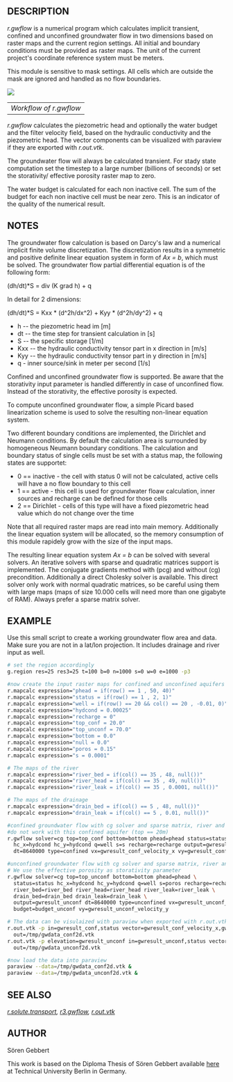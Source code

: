 ## DESCRIPTION

*r.gwflow* is a numerical program which calculates implicit transient,
confined and unconfined groundwater flow in two dimensions based on
raster maps and the current region settings. All initial and boundary
conditions must be provided as raster maps. The unit of the current
project's coordinate reference system must be meters.

This module is sensitive to mask settings. All cells which are outside
the mask are ignored and handled as no flow boundaries.

<img src="r_gwflow_concept.png" data-border="0" />  

|                        |
|------------------------|
| *Workflow of r.gwflow* |

*r.gwflow* calculates the piezometric head and optionally the water
budget and the filter velocity field, based on the hydraulic
conductivity and the piezometric head. The vector components can be
visualized with paraview if they are exported with *r.out.vtk*.  
  
The groundwater flow will always be calculated transient. For stady
state computation set the timestep to a large number (billions of
seconds) or set the storativity/ effective porosity raster map to
zero.  
  
The water budget is calculated for each non inactive cell. The sum of
the budget for each non inactive cell must be near zero. This is an
indicator of the quality of the numerical result.

## NOTES

The groundwater flow calculation is based on Darcy's law and a numerical
implicit finite volume discretization. The discretization results in a
symmetric and positive definite linear equation system in form of *Ax =
b*, which must be solved. The groundwater flow partial differential
equation is of the following form:

(dh/dt)\*S = div (K grad h) + q

In detail for 2 dimensions:

(dh/dt)\*S = Kxx \* (d^2h/dx^2) + Kyy \* (d^2h/dy^2) + q

- h -- the piezometric head im \[m\]
- dt -- the time step for transient calculation in \[s\]
- S -- the specific storage \[1/m\]
- Kxx -- the hydraulic conductivity tensor part in x direction in
  \[m/s\]
- Kyy -- the hydraulic conductivity tensor part in y direction in
  \[m/s\]
- q - inner source/sink in meter per second \[1/s\]

Confined and unconfined groundwater flow is supported. Be aware that the
storativity input parameter is handled differently in case of unconfined
flow. Instead of the storativity, the effective porosity is expected.

To compute unconfined groundwater flow, a simple Picard based
linearization scheme is used to solve the resulting non-linear equation
system.

Two different boundary conditions are implemented, the Dirichlet and
Neumann conditions. By default the calculation area is surrounded by
homogeneous Neumann boundary conditions. The calculation and boundary
status of single cells must be set with a status map, the following
states are supportet:

- 0 == inactive - the cell with status 0 will not be calculated, active
  cells will have a no flow boundary to this cell
- 1 == active - this cell is used for groundwater floaw calculation,
  inner sources and recharge can be defined for those cells
- 2 == Dirichlet - cells of this type will have a fixed piezometric head
  value which do not change over the time

Note that all required raster maps are read into main memory.
Additionally the linear equation system will be allocated, so the memory
consumption of this module rapidely grow with the size of the input
maps.  
  
The resulting linear equation system *Ax = b* can be solved with several
solvers. An iterative solvers with sparse and quadratic matrices support
is implemented. The conjugate gradients method with (pcg) and without
(cg) precondition. Additionally a direct Cholesky solver is available.
This direct solver only work with normal quadratic matrices, so be
careful using them with large maps (maps of size 10.000 cells will need
more than one gigabyte of RAM). Always prefer a sparse matrix solver.

## EXAMPLE

Use this small script to create a working groundwater flow area and
data. Make sure you are not in a lat/lon projection. It includes
drainage and river input as well.

```sh
# set the region accordingly
g.region res=25 res3=25 t=100 b=0 n=1000 s=0 w=0 e=1000 -p3

#now create the input raster maps for confined and unconfined aquifers
r.mapcalc expression="phead = if(row() == 1 , 50, 40)"
r.mapcalc expression="status = if(row() == 1 , 2, 1)"
r.mapcalc expression="well = if(row() == 20 && col() == 20 , -0.01, 0)"
r.mapcalc expression="hydcond = 0.00025"
r.mapcalc expression="recharge = 0"
r.mapcalc expression="top_conf = 20.0"
r.mapcalc expression="top_unconf = 70.0"
r.mapcalc expression="bottom = 0.0"
r.mapcalc expression="null = 0.0"
r.mapcalc expression="poros = 0.15"
r.mapcalc expression="s = 0.0001"

# The maps of the river
r.mapcalc expression="river_bed = if(col() == 35 , 48, null())"
r.mapcalc expression="river_head = if(col() == 35 , 49, null())"
r.mapcalc expression="river_leak = if(col() == 35 , 0.0001, null())"

# The maps of the drainage
r.mapcalc expression="drain_bed = if(col() == 5 , 48, null())"
r.mapcalc expression="drain_leak = if(col() == 5 , 0.01, null())"

#confined groundwater flow with cg solver and sparse matrix, river and drain
#do not work with this confined aquifer (top == 20m)
r.gwflow solver=cg top=top_conf bottom=bottom phead=phead status=status \
  hc_x=hydcond hc_y=hydcond q=well s=s recharge=recharge output=gwresult_conf \
  dt=8640000 type=confined vx=gwresult_conf_velocity_x vy=gwresult_conf_velocity_y budget=budget_conf

#unconfined groundwater flow with cg solver and sparse matrix, river and drain are enabled
# We use the effective porosity as storativity parameter
r.gwflow solver=cg top=top_unconf bottom=bottom phead=phead \
  status=status hc_x=hydcond hc_y=hydcond q=well s=poros recharge=recharge \
  river_bed=river_bed river_head=river_head river_leak=river_leak \
  drain_bed=drain_bed drain_leak=drain_leak \
  output=gwresult_unconf dt=8640000 type=unconfined vx=gwresult_unconf_velocity_x \
  budget=budget_unconf vy=gwresult_unconf_velocity_y

# The data can be visulaized with paraview when exported with r.out.vtk
r.out.vtk -p in=gwresult_conf,status vector=gwresult_conf_velocity_x,gwresult_conf_velocity_y,null \
  out=/tmp/gwdata_conf2d.vtk
r.out.vtk -p elevation=gwresult_unconf in=gwresult_unconf,status vector=gwresult_unconf_velocity_x,gwresult_unconf_velocity_y,null \
  out=/tmp/gwdata_unconf2d.vtk

#now load the data into paraview
paraview --data=/tmp/gwdata_conf2d.vtk &
paraview --data=/tmp/gwdata_unconf2d.vtk &
```

## SEE ALSO

*[r.solute.transport](r.solute.transport.md), [r3.gwflow](r3.gwflow.md),
[r.out.vtk](r.out.vtk.md)*

## AUTHOR

Sören Gebbert

This work is based on the Diploma Thesis of Sören Gebbert available
[here](https://grass.osgeo.org/gdp/hydrology/gebbert2007_diplom_stroemung_grass_gis.pdf)
at Technical University Berlin in Germany.
